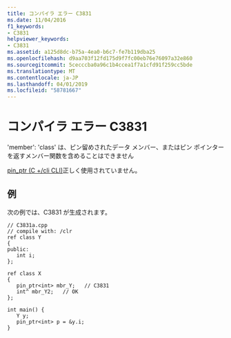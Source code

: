 ```yaml
---
title: コンパイラ エラー C3831
ms.date: 11/04/2016
f1_keywords:
- C3831
helpviewer_keywords:
- C3831
ms.assetid: a125d8dc-b75a-4ea0-b6c7-fe7b119dba25
ms.openlocfilehash: d9aa703f12fd175d9f7fc00eb76e76097a32e860
ms.sourcegitcommit: 5cecccba0a96c1b4ccea1f7a1cfd91f259cc5bde
ms.translationtype: MT
ms.contentlocale: ja-JP
ms.lasthandoff: 04/01/2019
ms.locfileid: "58781667"
---
```

# <a name="compiler-error-c3831"></a>コンパイラ エラー C3831

'member': 'class' は、ピン留めされたデータ メンバー、またはピン ポインターを返すメンバー関数を含めることはできません

[pin_ptr (C +/cli CLI)](../../extensions/pin-ptr-cpp-cli.md)正しく使用されていません。

## <a name="example"></a>例

次の例では、C3831 が生成されます。

```
// C3831a.cpp
// compile with: /clr
ref class Y
{
public:
   int i;
};

ref class X
{
   pin_ptr<int> mbr_Y;   // C3831
   int^ mbr_Y2;   // OK
};

int main() {
   Y y;
   pin_ptr<int> p = &y.i;
}
```
